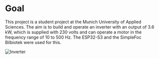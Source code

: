 # Goal
This project is a student project at the Munich University of Applied Sciences.
The aim is to build and operate an inverter with an output of 3.6 kW,
which is supplied with 230 volts and can operate a motor in the frequency range of 10 to 500 Hz.
The ESP32-S3 and the SimpleFoc Bilbiotek were used for this.

  

![Inverter]([Inverter.png](https://github.com/Eg0st/MecProInverter/blob/main/documentation/pictures/Inverter.png)https://github.com/Eg0st/MecProInverter/blob/main/documentation/pictures/Inverter.png)
